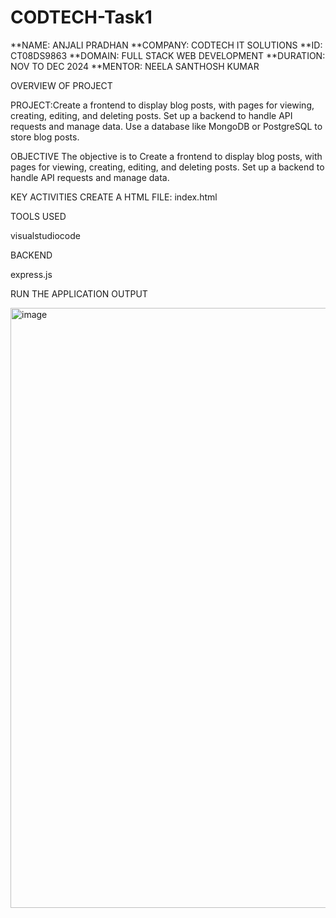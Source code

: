 # CODTECH-Task1
**NAME: ANJALI PRADHAN
**COMPANY: CODTECH IT SOLUTIONS
**ID: CT08DS9863
**DOMAIN: FULL STACK WEB DEVELOPMENT
**DURATION: NOV TO DEC 2024
**MENTOR: NEELA SANTHOSH KUMAR

OVERVIEW OF PROJECT

PROJECT:Create a frontend to display blog posts, with pages for viewing,
creating, editing, and deleting posts. Set up a backend to
handle API requests and manage data. Use a database like
MongoDB or PostgreSQL to store blog posts.

OBJECTIVE
The objective is to Create a frontend to display blog posts, with pages for viewing,
creating, editing, and deleting posts. Set up a backend to
handle API requests and manage data.

KEY ACTIVITIES
CREATE A HTML FILE: index.html

TOOLS USED

visualstudiocode

BACKEND

express.js

RUN THE APPLICATION
OUTPUT

<img width="960" alt="image" src="https://github.com/user-attachments/assets/c9db04be-f761-4777-9f17-1a733577ca99">

